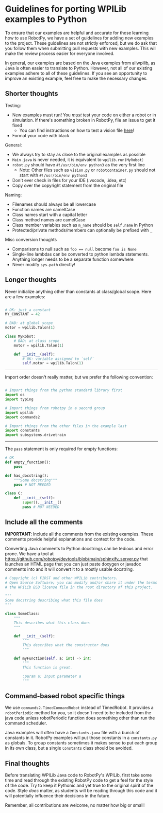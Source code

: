 Guidelines for porting WPILib examples to Python
================================================

To ensure that our examples are helpful and accurate for those learning how to
use RobotPy, we have a set of guidelines for adding new examples to the project.
These guidelines are not strictly enforced, but we do ask that you follow them
when submitting pull requests with new examples. This will make the review
process easier for everyone involved.

In general, our examples are based on the Java examples from allwpilib, as Java
is often easier to translate to Python. However, not all of our existing
examples adhere to all of these guidelines. If you see an opportunity to improve
an existing example, feel free to make the necessary changes.

Shorter thoughts
----------------

Testing:

* New examples must run! You *must* test your code on either a robot or in
  simulation. If there's something broken in RobotPy, file an issue to get it
  fixed
  * You can find instructions on how to test a vision file [here](https://robotpy.readthedocs.io/en/stable/vision/other.html#vision-other-runcustom)!
* Format your code with black

General:

* We always try to stay as close to the original examples as possible
* `Main.java` is never needed, it is equivalent to `wpilib.run(MyRobot)`
* `robot.py` should have `#!/usr/bin/env python3` as the very first line
  * Note: Other files such as `vision.py` or `robotcontainer.py` should not start with `#!/usr/bin/env python3`
* Don't ever check in files for your IDE (.vscode, .idea, etc)
* Copy over the copyright statement from the original file

Naming:

* Filenames should always be all lowercase
* Function names are camelCase
* Class names start with a capital letter
* Class method names are camelCase
* Class member variables such as `m_name` should be `self.name` in Python
* Protected/private methods/members can optionally be prefixed with `_`

Misc conversion thoughts

* Comparisons to null such as `foo == null` become `foo is None`
* Single-line lambdas can be converted to python lambda statements. Anything
  longer needs to be a separate function somewhere
* Never modify `sys.path` directly!

Longer thoughts
---------------

Never initialize anything other than constants at class/global scope. Here are
a few examples:

```python

# OK: just a constant
MY_CONSTANT = 42

# BAD: at global scope
motor = wpilib.Talon(1)

class MyRobot:
    # BAD: at class scope
    motor = wpilib.Talon(1)

    def __init__(self):
        # OK: variable assigned to `self`
        self.motor = wpilib.Talon(1)
```

---

Import order doesn't really matter, but we prefer the following convention:

```python

# Import things from the python standard library first
import os
import typing

# Import things from robotpy in a second group
import wpilib
import commands2

# Import things from the other files in the example last
import constants
import subsystems.drivetrain

```

---

The `pass` statement is only required for empty functions:


```python
# OK
def empty_function():
    pass

def has_docstring():
    """Some docstring"""
    pass # NOT NEEDED

class C:
    def __init__(self):
        super().__init__()
        pass # NOT NEEDED
```


Include all the comments
------------------------

**IMPORTANT**: Include all the comments from the existing examples. These
comments provide helpful explanations and context for the code.

Converting Java comments to Python docstrings can be tedious and error prone. We
have a tool at https://github.com/robotpy/devtools/blob/main/sphinxify_server.py
that launches an HTML page that you can just paste doxygen or javadoc comments
into and it will convert it to a mostly usable docstring.

```python
# Copyright (c) FIRST and other WPILib contributors.
# Open Source Software; you can modify and/or share it under the terms of
# the WPILib BSD license file in the root directory of this project.

"""
Some docstring describing what this file does
"""

class SomeClass:
    """
    This describes what this class does
    """

    def __init__(self):
        """
        This describes what the constructor does
        """ 

    def myFunction(self, a: int) -> int:
        """
        This function is great.

        :param a: Input parameter a
        """

```

Command-based robot specific things
-----------------------------------

We use `commands2.TimedCommandRobot` instead of TimedRobot. It provides a 
`robotPeriodic` method for you, so it doesn't need to be included from
the java code unless robotPeriodic function does something other than
run the command scheduler.

Java examples will often have a `Constants.java` file with a bunch of constants
in it. RobotPy examples will put those constants in a `constants.py` as globals.
To group constants sometimes it makes sense to put each group in its own class,
but a single `Constants` class should be avoided.

Final thoughts
--------------

Before translating WPILib Java code to RobotPy's WPILib, first take some time
and read through the existing RobotPy code to get a feel for the style of the
code. Try to keep it Pythonic and yet true to the original spirit of the code.
Style *does* matter, as students will be reading through this code and it will
potentially influence their decisions in the future.

Remember, all contributions are welcome, no matter how big or small!
